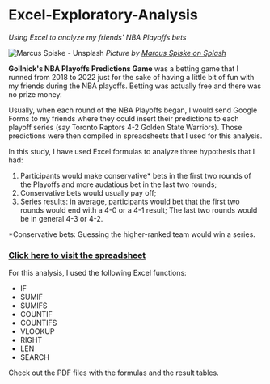 # Excel-Exploratory-Analysis
_Using Excel to analyze my friends' NBA Playoffs bets_

![Marcus Spiske - Unsplash]([https://i.ibb.co/cFzwYcB/formul-rio-google.png](https://images.unsplash.com/photo-1546519638-68e109498ffc?ixlib=rb-4.0.3&ixid=M3wxMjA3fDB8MHxwaG90by1wYWdlfHx8fGVufDB8fHx8fA%3D%3D&auto=format&fit=crop&w=1190&q=80))
_Picture by [Marcus Spiske on Splash](https://unsplash.com/photos/BfphcCvhl6E)_

**Gollnick's NBA Playoffs Predictions Game** was a betting game that I runned from 2018 to 2022 just for the sake of having a little bit of fun with my friends during the NBA playoffs. Betting was actually free and there was no prize money.

Usually, when each round of the NBA Playoffs began, I would send Google Forms to my friends where they could insert their predictions to each playoff series (say Toronto Raptors 4-2 Golden State Warriors). 
Those predictions were then compiled in spreadsheets that I used for this analysis.

In this study, I have used Excel formulas to analyze three hypothesis that I had:

1) Participants would make conservative* bets in the first two rounds of the Playoffs and more audatious bet in the last two rounds;
2) Conservative bets would usually pay off;
3) Series results: in average, participants would bet that the first two rounds would end with a 4-0 or a 4-1 result; The last two rounds would be in general 4-3 or 4-2.

*Conservative bets: Guessing the higher-ranked team would win a series.

### [Click here to visit the spreadsheet](https://docs.google.com/spreadsheets/d/1zR-Xrf2jNx9gTmxZ1e3qi-dGNDEoP0z8mretSx_ujXY/edit#gid=88324844)

For this analysis, I used the following Excel functions:

- IF
- SUMIF
- SUMIFS
- COUNTIF
- COUNTIFS
- VLOOKUP
- RIGHT
- LEN
- SEARCH

Check out the PDF files with the formulas and the result tables.
